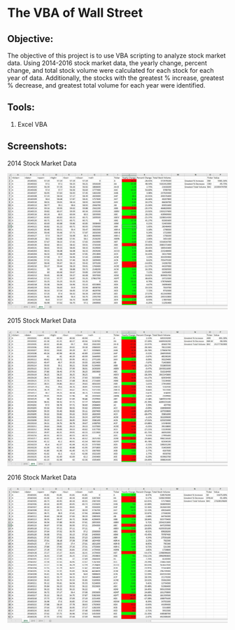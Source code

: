 # The VBA of Wall Street

## **Objective:**
The objective of this project is to use VBA scripting to analyze stock market data. Using 2014-2016 stock market data, the yearly change, percent change, and total stock volume were calculated for each stock for each year of data. Additionally, the stocks with the greatest % increase, greatest % decrease, and greatest total volume for each year were identified. 

## **Tools:**
1. Excel VBA

## **Screenshots:**

2014 Stock Market Data

![screenshot1.jpg](2014_stock_data.JPG)

2015 Stock Market Data

![screenshot2.jpg](2015_stock_data.JPG)

2016 Stock Market Data

![screenshot3.jpg](2016_stock_data.JPG)
